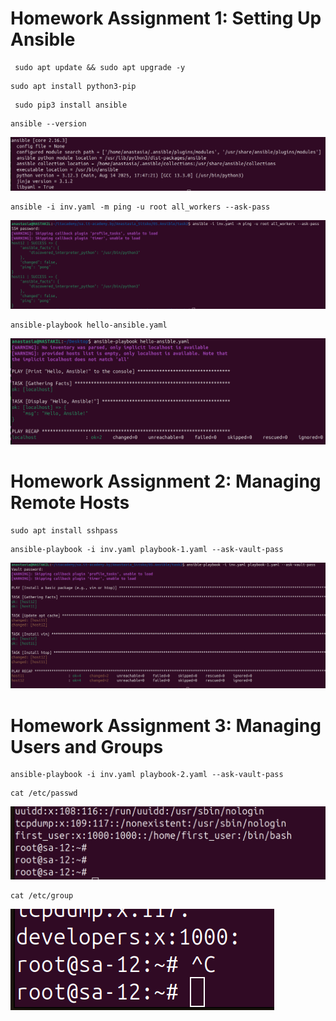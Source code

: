 # Homework Assignment 1: Setting Up Ansible

```
 sudo apt update && sudo apt upgrade -y
```

```
sudo apt install python3-pip
```

```
 sudo pip3 install ansible
 ```

 ```
 ansible --version
 ```

![alt text](image-99-1.png)

```
ansible -i inv.yaml -m ping -u root all_workers --ask-pass
```

 ![alt text](image.png)

 ```
 ansible-playbook hello-ansible.yaml
 ```

 ![alt text](<image-66.png>)


# Homework Assignment 2: Managing Remote Hosts

```
sudo apt install sshpass
```

```
ansible-playbook -i inv.yaml playbook-1.yaml --ask-vault-pass
```

![alt text](image-1.png)

# Homework Assignment 3: Managing Users and Groups

```
ansible-playbook -i inv.yaml playbook-2.yaml --ask-vault-pass
```

```
cat /etc/passwd
```
![alt text](image-3.png)


```
cat /etc/group
```

![alt text](image-2.png)